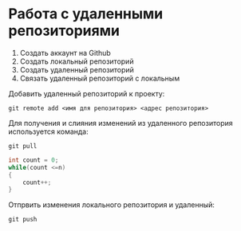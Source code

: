 # Работа с удаленными репозиториями

1. Создать аккаунт на Github
2. Создать локальный репозиторий
3. Создать удаленный репозиторий
4. Связать удаленный репозиторий с локальным

Добавить удаленный репозиторий к проекту:
```
git remote add <имя для репозитория> <адрес репозитория>
```

Для получения и слияния изменений из удаленного репозитория используется команда:
```
git pull
```

```C#
int count = 0;
while(count <=n)
{
    count++;
}
```

Отпрвить изменения локального репозитория и удаленный:
```
git push
```
